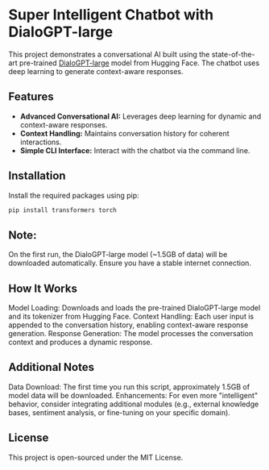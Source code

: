 # Super Intelligent Chatbot with DialoGPT-large

This project demonstrates a conversational AI built using the state-of-the-art pre-trained [DialoGPT-large](https://huggingface.co/microsoft/DialoGPT-large) model from Hugging Face. The chatbot uses deep learning to generate context-aware responses.

## Features

- **Advanced Conversational AI:** Leverages deep learning for dynamic and context-aware responses.
- **Context Handling:** Maintains conversation history for coherent interactions.
- **Simple CLI Interface:** Interact with the chatbot via the command line.

## Installation

Install the required packages using pip:

```bash
pip install transformers torch
```

## Note:
On the first run, the DialoGPT-large model (~1.5GB of data) will be downloaded automatically. Ensure you have a stable internet connection.

## How It Works
Model Loading: Downloads and loads the pre-trained DialoGPT-large model and its tokenizer from Hugging Face.
Context Handling: Each user input is appended to the conversation history, enabling context-aware response generation.
Response Generation: The model processes the conversation context and produces a dynamic response.

## Additional Notes
Data Download: The first time you run this script, approximately 1.5GB of model data will be downloaded.
Enhancements: For even more "intelligent" behavior, consider integrating additional modules (e.g., external knowledge bases, sentiment analysis, or fine-tuning on your specific domain).

## License
This project is open-sourced under the MIT License.
